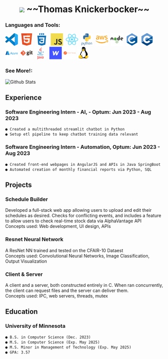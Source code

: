 
<div id="header" align="center">
<h1>
  <img src="https://media.giphy.com/media/hvRJCLFzcasrR4ia7z/giphy.gif" width="30px"/>
  ~~Thomas Knickerbocker~~
</h1>
</div>

<div id="about-me">
    <h3 align="left">
      Languages and Tools:
    </h3>
    <div>
    <img src="https://github.com/devicons/devicon/blob/master/icons/vscode/vscode-original.svg" title="VSCode" alt="VSCode" width="40" height="40"/>&nbsp;
    <img src="https://github.com/devicons/devicon/blob/master/icons/html5/html5-original.svg" title="HTML5" alt="HTML" width="40" height="40"/>&nbsp;
    <img src="https://github.com/devicons/devicon/blob/master/icons/css3/css3-plain-wordmark.svg"  title="CSS3" alt="CSS" width="40" height="40"/>&nbsp;
    <img src="https://github.com/devicons/devicon/blob/master/icons/javascript/javascript-original.svg" title="JavaScript" alt="JavaScript" width="40" height="40"/>&nbsp;
    <img src="https://github.com/devicons/devicon/blob/master/icons/react/react-original.svg" title="React"  alt="React" width="40" height="40"/>&nbsp;
    <img src="https://github.com/devicons/devicon/blob/master/icons/python/python-original-wordmark.svg" title="Python"  alt="Python" width="40" height="40"/>&nbsp;
    <img src="https://github.com/devicons/devicon/blob/master/icons/amazonwebservices/amazonwebservices-plain-wordmark.svg" title="AWS" alt="AWS" width="40" height="40"/>&nbsp;
    <img src="https://github.com/devicons/devicon/blob/master/icons/nodejs/nodejs-original-wordmark.svg" title="AWS" alt="AWS" width="40" height="40"/>&nbsp;
    <img src="https://github.com/devicons/devicon/blob/master/icons/c/c-original.svg" title="C"  alt="C" width="40" height="40"/>&nbsp; 
    <img src="https://github.com/devicons/devicon/blob/master/icons/cplusplus/cplusplus-original.svg" title="C++"  alt="C"++ width="40" height="40"/>&nbsp; 
    <img src="https://github.com/devicons/devicon/blob/master/icons/azure/azure-original-wordmark.svg" title="Azure" alt="Azure" width="40" height="40"/>&nbsp;
    <img src="https://github.com/devicons/devicon/blob/master/icons/git/git-original-wordmark.svg" title="Git" **alt="Git" width="40" height="40"/>
    <img src="https://github.com/devicons/devicon/blob/master/icons/java/java-original-wordmark.svg" title="Java" alt="Java" width="40" height="40"/>&nbsp;
    <img src="https://github.com/devicons/devicon/blob/master/icons/webflow/webflow-original.svg" title="Git" **alt="Git" width="40" height="40"/>
    <img src="https://github.com/devicons/devicon/blob/master/icons/postman/postman-original-wordmark.svg" title="Linux" **alt="Linux" width="40" height="40"/>
    <img src="https://github.com/devicons/devicon/blob/master/icons/linux/linux-original.svg" title="Linux" **alt="Linux" width="40" height="40"/>
  <h3 align="left"> 
    See More!: 
    </h3>
      <img src="https://github-readme-streak-stats.herokuapp.com/?user=TCKnickerbocker" title="Github Stats" alt="Github Stats">
  
  ## Experience
  
  ### Software Engineering Intern - AI, - Optum: Jun 2023 - Aug 2023
  
  ```
  ● Created a multithreaded streamlit chatbot in Python
  ● Setup etl pipeline to keep chatbot training data relevant 
  ```
  
  ### Software Engineering Intern - Automation, Optum: Jun 2023 - Aug 2023
  
  ```
  ● Created front-end webpages in AngularJS and APIs in Java SpringBoot
  ● Automated creation of monthly financial reports via Python, SQL
  ```
  
  ## Projects
  
  ### Schedule Builder
  
  Developed a full-stack web app allowing users to upload and edit their schedules as desired. Checks for conflicting events, and includes a feature to allow users to check real-time stock data via AlphaVantage API \
  Concepts used: Web development, UI design, APIs
  
  
  ### Resnet Neural Network
  
  A ResNet NN trained and tested on the CFAIR-10 Dataest \
  Concepts used: Convolutional Neural Networks, Image Classification, Output Visualization
  
  
  ### Client & Server
  
  A client and a server, both constructed entirely in C. When ran concurrently, the client can request files and the server can deliver them. \
  Concepts used: IPC, web servers, threads, mutex
  
  
  ## Education
  
  ### University of Minnesota
  
  ```
  ● B.S. in Computer Science (Dec. 2023)
  ● M.S. in Computer Science (Exp. May 2025)
  ● M.S. Minor in Management of Technology (Exp. May 2025)
  ● GPA: 3.57
  ```
